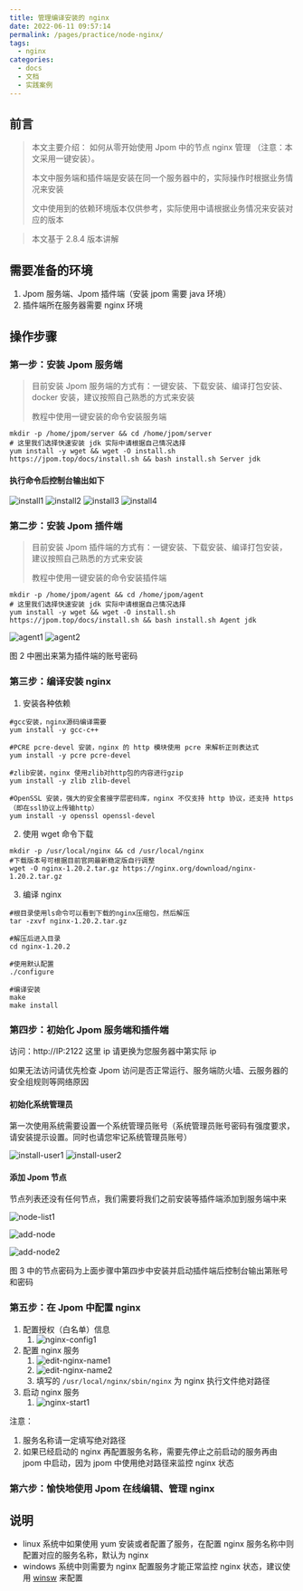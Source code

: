 ```yaml
---
title: 管理编译安装的 nginx
date: 2022-06-11 09:57:14
permalink: /pages/practice/node-nginx/
tags: 
  - nginx
categories: 
  - docs
  - 文档
  - 实践案例
---
```



## 前言

> 本文主要介绍：
> 如何从零开始使用 Jpom 中的节点 nginx 管理 （注意：本文采用一键安装）。
>
> 本文中服务端和插件端是安装在同一个服务器中的，实际操作时根据业务情况来安装
>
> 文中使用到的依赖环境版本仅供参考，实际使用中请根据业务情况来安装对应的版本

> 本文基于 2.8.4 版本讲解

## 需要准备的环境

1. Jpom 服务端、Jpom 插件端（安装 jpom 需要 java 环境）
2. 插件端所在服务器需要 nginx 环境

## 操作步骤

### 第一步：安装 Jpom 服务端

> 目前安装 Jpom 服务端的方式有：一键安装、下载安装、编译打包安装、docker 安装，建议按照自己熟悉的方式来安装
>
> 教程中使用一键安装的命令安装服务端

```
mkdir -p /home/jpom/server && cd /home/jpom/server
# 这里我们选择快速安装 jdk 实际中请根据自己情况选择
yum install -y wget && wget -O install.sh https://jpom.top/docs/install.sh && bash install.sh Server jdk
```

#### 执行命令后控制台输出如下

![install1](/images/tutorial/build_node_release/install1.png)
![install2](/images/tutorial/build_node_release/install2.png)
![install3](/images/tutorial/build_node_release/install3.png)
![install4](/images/tutorial/build_node_release/install4.png)


### 第二步：安装 Jpom 插件端

> 目前安装 Jpom 插件端的方式有：一键安装、下载安装、编译打包安装，建议按照自己熟悉的方式来安装
>
> 教程中使用一键安装的命令安装插件端

```
mkdir -p /home/jpom/agent && cd /home/jpom/agent
# 这里我们选择快速安装 jdk 实际中请根据自己情况选择
yum install -y wget && wget -O install.sh https://jpom.top/docs/install.sh && bash install.sh Agent jdk
```

![agent1](/images/tutorial/build_node_release/agent1.png)
![agent2](/images/tutorial/build_node_release/agent2.png)

图 2 中圈出来第为插件端的账号密码


### 第三步：编译安装 nginx

1. 安装各种依赖

```
#gcc安装，nginx源码编译需要
yum install -y gcc-c++

#PCRE pcre-devel 安装，nginx 的 http 模块使用 pcre 来解析正则表达式
yum install -y pcre pcre-devel

#zlib安装，nginx 使用zlib对http包的内容进行gzip
yum install -y zlib zlib-devel

#OpenSSL 安装，强大的安全套接字层密码库，nginx 不仅支持 http 协议，还支持 https（即在ssl协议上传输http）
yum install -y openssl openssl-devel
```

2. 使用 wget 命令下载

```
mkdir -p /usr/local/nginx && cd /usr/local/nginx
#下载版本号可根据目前官网最新稳定版自行调整
wget -O nginx-1.20.2.tar.gz https://nginx.org/download/nginx-1.20.2.tar.gz
```

3. 编译 nginx

```
#根目录使用ls命令可以看到下载的nginx压缩包，然后解压
tar -zxvf nginx-1.20.2.tar.gz

#解压后进入目录
cd nginx-1.20.2

#使用默认配置
./configure

#编译安装
make
make install
```

### 第四步：初始化 Jpom 服务端和插件端

访问：http://IP:2122 这里 ip 请更换为您服务器中第实际 ip

如果无法访问请优先检查 Jpom 访问是否正常运行、服务端防火墙、云服务器的安全组规则等网络原因

#### 初始化系统管理员

第一次使用系统需要设置一个系统管理员账号（系统管理员账号密码有强度要求，请安装提示设置。同时也请您牢记系统管理员账号）

![install-user1](/images/tutorial/build_node_release/install-user1.png)
![install-user2](/images/tutorial/build_node_release/install-user2.png)

#### 添加 Jpom 节点

节点列表还没有任何节点，我们需要将我们之前安装等插件端添加到服务端中来

![node-list1](/images/tutorial/build_node_release/node-list1.png)

![add-node](/images/tutorial/build_node_release/add-node.png)

![add-node2](/images/tutorial/build_node_release/add-node2.png)

图 3 中的节点密码为上面步骤中第四步中安装并启动插件端后控制台输出第账号和密码

### 第五步：在 Jpom 中配置 nginx

1. 配置授权（白名单）信息
   1. ![nginx-config1](/images/tutorial/node_nginx/nginx-config1.png)
2. 配置 nginx 服务
   1. ![edit-nginx-name1](/images/tutorial/node_nginx/nginx-edit-name1.png)
   2. ![edit-nginx-name2](/images/tutorial/node_nginx/nginx-edit-name2.png)
   3. 填写的 `/usr/local/nginx/sbin/nginx` 为 nginx 执行文件绝对路径
3. 启动 nginx 服务
   1. ![nginx-start1](/images/tutorial/node_nginx/nginx-start1.png)

注意：
1. 服务名称请一定填写绝对路径
2. 如果已经启动的 nginx 再配置服务名称，需要先停止之前启动的服务再由 jpom 中启动，因为 jpom 中使用绝对路径来监控 nginx 状态

### 第六步：愉快地使用 Jpom 在线编辑、管理 nginx

## 说明

- linux 系统中如果使用 yum 安装或者配置了服务，在配置 nginx 服务名称中则配置对应的服务名称，默认为 nginx
- windows 系统中则需要为 nginx 配置服务才能正常监控 nginx 状态，建议使用 [winsw](https://github.com/winsw/winsw) 来配置


